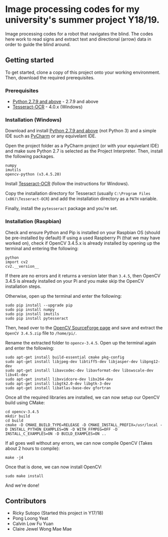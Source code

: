 # Image processing codes for my university's summer project Y18/19.

Image processing codes for a robot that navigates the blind. The codes here work to read signs and extract text and directional (arrow) data in order to guide the blind around.

## Getting started

To get started, clone a copy of this project onto your working environment. Then, download the required prerequisites.

### Prerequisites
* [Python 2.7.9 and above](https://www.python.org/downloads/) - 2.7.9 and above
* [Tesseract-OCR](https://github.com/tesseract-ocr/tesseract) - 4.0.x (Windows)

### Installation (Windows)

Download and install [Python 2.7.9 and above](https://www.python.org/downloads/) (not Python 3) and a simple IDE such as [PyCharm](https://www.jetbrains.com/pycharm/) or any equivelant IDE. 

Open the project folder as a PyCharm project (or with your equivelant IDE) and make sure Python 2.7 is selected as the Project Interpreter. Then, install the following packages.
```
numpy
imutils
opencv-python (v3.4.5.20)
```
Install [Tesseract-OCR](https://github.com/tesseract-ocr/tesseract/wiki) (follow the instructions for Windows). 

Copy the installation directory for Tesseract (usually `C:\Program Files (x86)\Tesseract-OCR`) and add the installation directory as a `PATH` variable.

Finally, install the `pytesseract` package and you're set.

### Installation (Raspbian)

Check and ensure Python and Pip is installed on your Raspbian OS (should be pre-installed by default) If using a used Raspberry Pi (that we may have worked on), check if OpenCV 3.4.5.x is already installed by opening up the terminal and entering the following:
```
python
import cv2
cv2.__version__
```
If there are no errors and it returns a version later than `3.4.5`, then OpenCV 3.4.5 is already installed on your Pi and you make skip the OpenCV installation steps.

Otherwise, open up the terminal and enter the following:
```
sudo pip install --upgrade pip
sudo pip install numpy
sudo pip install imutils
sudo pip install pytesseract
```
Then, head over to the [OpenCV SourceForge page](https://sourceforge.net/projects/opencvlibrary/files/3.4.5/) and save and extract the  `OpenCV 3.4.5.zip` file to `/home/pi/`.

Rename the extracted folder to `opencv-3.4.5`. Open up the terminal again and enter the following:
```
sudo apt-get install build-essential cmake pkg-config
sudo apt-get install libjpeg-dev libtiff5-dev libjasper-dev libpng12-dev
sudo apt-get install libavcodec-dev libavformat-dev libswscale-dev libv4l-dev
sudo apt-get install libxvidcore-dev libx264-dev
sudo apt-get install libgtk2.0-dev libgtk-3-dev
sudo apt-get install libatlas-base-dev gfortran
```
Once all the required libraries are installed, we can now setup our OpenCV build using CMake:
```
cd opencv-3.4.5
mkdir build
cd build
cmake -D CMAKE_BUILD_TYPE=RELEASE -D CMAKE_INSTALL_PREFIX=/usr/local -D INSTALL_PYTHON_EXAMPLES=ON -D WITH_FFMPEG=OFF -D INSTALL_C_EXAMPLES=ON -D BUILD_EXAMPLES=ON ..
```
If all goes well without any errors, we can now compile OpenCV (Takes about 2 hours to compile):
```
make -j4
```
Once that is done, we can now install OpenCV:
```
sudo make install
```
And we're done!

## Contributors

* Ricky Sutopo (Started this project in Y17/18)
* Pong Loong Yeat
* Calvin Low Fu Yuan
* Claire Jewel Wong Mae Mae
